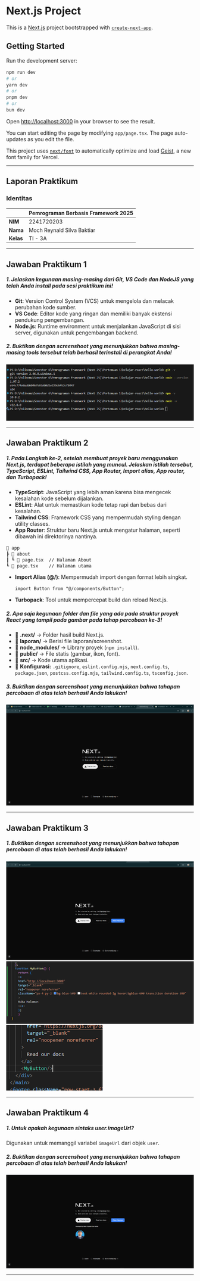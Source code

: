 # Next.js Project

This is a [Next.js](https://nextjs.org) project bootstrapped with [`create-next-app`](https://nextjs.org/docs/app/api-reference/cli/create-next-app).

## Getting Started

Run the development server:

```bash
npm run dev
# or
yarn dev
# or
pnpm dev
# or
bun dev
```

Open [http://localhost:3000](http://localhost:3000) in your browser to see the result.

You can start editing the page by modifying `app/page.tsx`. The page auto-updates as you edit the file.

This project uses [`next/font`](https://nextjs.org/docs/app/building-your-application/optimizing/fonts) to automatically optimize and load [Geist](https://vercel.com/font), a new font family for Vercel.

---

## Laporan Praktikum

### Identitas

|  | Pemrograman Berbasis Framework 2025 |
|--|--|
| **NIM** | 2241720203 |
| **Nama** | Moch Reynald Silva Baktiar |
| **Kelas** | TI - 3A |

---

## **Jawaban Praktikum 1**

##### 1. Jelaskan kegunaan masing-masing dari Git, VS Code dan NodeJS yang telah Anda install pada sesi praktikum ini!
- **Git**: Version Control System (VCS) untuk mengelola dan melacak perubahan kode sumber.
- **VS Code**: Editor kode yang ringan dan memiliki banyak ekstensi pendukung pengembangan.
- **Node.js**: Runtime environment untuk menjalankan JavaScript di sisi server, digunakan untuk pengembangan backend.

##### 2. Buktikan dengan screenshoot yang menunjukkan bahwa masing-masing tools tersebut telah berhasil terinstall di perangkat Anda!
![Screenshot](laporan/1.png)

---

## **Jawaban Praktikum 2**

##### 1. Pada Langkah ke-2, setelah membuat proyek baru menggunakan Next.js, terdapat beberapa istilah yang muncul. Jelaskan istilah tersebut, TypeScript, ESLint, Tailwind CSS, App Router, Import alias, App router, dan Turbopack!
- **TypeScript**: JavaScript yang lebih aman karena bisa mengecek kesalahan kode sebelum dijalankan.
- **ESLint**: Alat untuk memastikan kode tetap rapi dan bebas dari kesalahan.
- **Tailwind CSS**: Framework CSS yang mempermudah styling dengan utility classes.
- **App Router**: Struktur baru Next.js untuk mengatur halaman, seperti dibawah ini direktorinya nantinya.
```dir
📂 app
┣ 📂 about
┃ ┗ 📄 page.tsx  // Halaman About
┗ 📄 page.tsx    // Halaman utama
```
- **Import Alias (@/)**: Mempermudah import dengan format lebih singkat.
  ```tsx
  import Button from "@/components/Button";
  ```
- **Turbopack**: Tool untuk mempercepat build dan reload Next.js.

##### 2. Apa saja kegunaan folder dan file yang ada pada struktur proyek React yang tampil pada gambar pada tahap percobaan ke-3!

- 📂 **.next/** → Folder hasil build Next.js.
- 📂 **laporan/** → Berisi file laporan/screenshot.
- 📂 **node_modules/** → Library proyek (`npm install`).
- 📂 **public/** → File statis (gambar, ikon, font).
- 📂 **src/** → Kode utama aplikasi.
- 📝 **Konfigurasi:** `.gitignore`, `eslint.config.mjs`, `next.config.ts`, `package.json`, `postcss.config.mjs`, `tailwind.config.ts`, `tsconfig.json`.

##### 3. Buktikan dengan screenshoot yang menunjukkan bahwa tahapan percobaan di atas telah berhasil Anda lakukan!
![Screenshot](laporan/2.png)

---

## **Jawaban Praktikum 3**

##### 1. Buktikan dengan screenshoot yang menunjukkan bahwa tahapan percobaan di atas telah berhasil Anda lakukan!
![Screenshot](laporan/3.png)
![Screenshot](laporan/4.png)
![Screenshot](laporan/5.png)

---

## **Jawaban Praktikum 4**

##### 1. Untuk apakah kegunaan sintaks user.imageUrl?
Digunakan untuk memanggil variabel `imageUrl` dari objek `user`.

##### 2. Buktikan dengan screenshoot yang menunjukkan bahwa tahapan percobaan di atas telah berhasil Anda lakukan!
![Screenshot](laporan/6.png)

---
